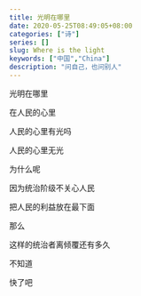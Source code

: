 ```yaml
---
title: 光明在哪里
date: 2020-05-25T08:49:05+08:00
categories: ["诗"]
series: []
slug: Where is the light
keywords: ["中国","China"]
description: "问自己，也问别人"
---
```


光明在哪里

在人民的心里

人民的心里有光吗

人民的心里无光

为什么呢

因为统治阶级不关心人民

把人民的利益放在最下面

那么

这样的统治者离倾覆还有多久

不知道

快了吧